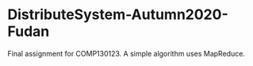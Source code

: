 # DistributeSystem-Autumn2020-Fudan
Final assignment for COMP130123. A simple algorithm uses MapReduce.
